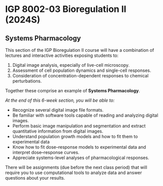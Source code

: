 IGP 8002-03 Bioregulation II (2024S)
=====
Systems Pharmacology
-----
This section of the IGP Bioregulation II course will have a combination of lectures and interactive activities exposing students to:

1) Digital image analysis, especially of live-cell microscopy.
2) Assessment of cell population dynamics and single-cell responses.
3) Consideration of concentration-dependent responses to chemical perturbations.

Together these comprise an example of **Systems Pharmacology**.

_At the end of this 6-week section, you will be able to:_

* Recognize several digital image file formats.
* Be familiar with software tools capable of reading and analyzing digital images.
* Perform basic image manipulation and segmentation and extract quantitative information from digital images.
* Understand population growth models and how to fit them to experimental data
* Know how to fit dose–response models to experimental data and interpret dose–response curves.
* Appreciate systems-level analyses of pharmacological responses.

There will be assignments (due before the next class period) that will require you to use computational tools to analyze data and answer questions about your results.

